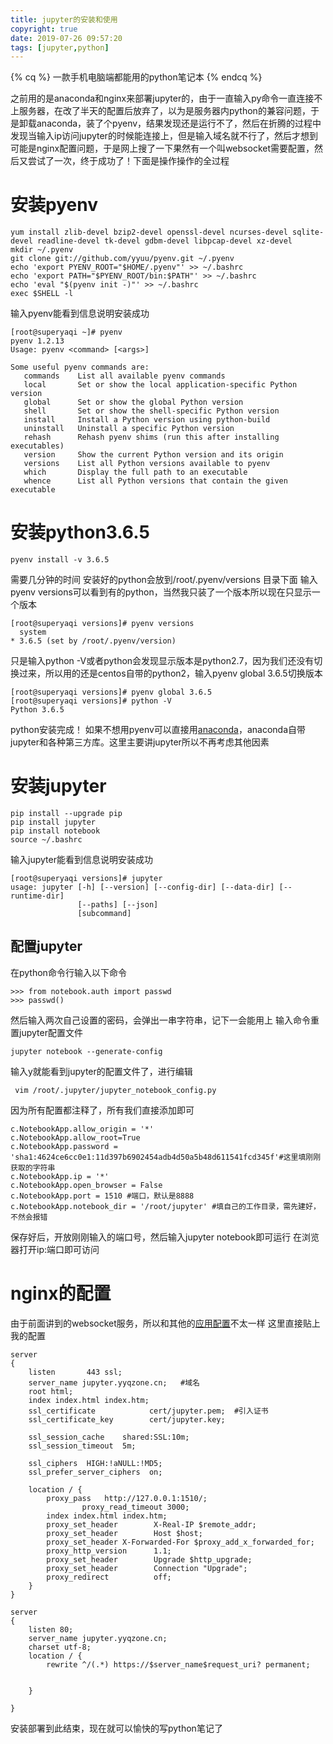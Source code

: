 ```yaml
---
title: jupyter的安装和使用
copyright: true
date: 2019-07-26 09:57:20
tags: [jupyter,python]
---
```


{% cq %}
一款手机电脑端都能用的python笔记本
{% endcq %}
<!--more-->

之前用的是anaconda和nginx来部署jupyter的，由于一直输入py命令一直连接不上服务器，在改了半天的配置后放弃了，以为是服务器内python的兼容问题，于是卸载anaconda，装了个pyenv，结果发现还是运行不了，然后在折腾的过程中发现当输入ip访问jupyter的时候能连接上，但是输入域名就不行了，然后才想到可能是nginx配置问题，于是网上搜了一下果然有一个叫websocket需要配置，然后又尝试了一次，终于成功了！下面是操作操作的全过程
# 安装pyenv
```
yum install zlib-devel bzip2-devel openssl-devel ncurses-devel sqlite-devel readline-devel tk-devel gdbm-devel libpcap-devel xz-devel
mkdir ~/.pyenv
git clone git://github.com/yyuu/pyenv.git ~/.pyenv
echo 'export PYENV_ROOT="$HOME/.pyenv"' >> ~/.bashrc
echo 'export PATH="$PYENV_ROOT/bin:$PATH"' >> ~/.bashrc
echo 'eval "$(pyenv init -)"' >> ~/.bashrc
exec $SHELL -l

```
输入pyenv能看到信息说明安装成功
```
[root@superyaqi ~]# pyenv
pyenv 1.2.13
Usage: pyenv <command> [<args>]

Some useful pyenv commands are:
   commands    List all available pyenv commands
   local       Set or show the local application-specific Python version
   global      Set or show the global Python version
   shell       Set or show the shell-specific Python version
   install     Install a Python version using python-build
   uninstall   Uninstall a specific Python version
   rehash      Rehash pyenv shims (run this after installing executables)
   version     Show the current Python version and its origin
   versions    List all Python versions available to pyenv
   which       Display the full path to an executable
   whence      List all Python versions that contain the given executable
```
# 安装python3.6.5
```
pyenv install -v 3.6.5
```
需要几分钟的时间
安装好的python会放到/root/.pyenv/versions 目录下面
输入pyenv versions可以看到有的python，当然我只装了一个版本所以现在只显示一个版本
```
[root@superyaqi versions]# pyenv versions
  system
* 3.6.5 (set by /root/.pyenv/version)
```
只是输入python -V或者python会发现显示版本是python2.7，因为我们还没有切换过来，所以用的还是centos自带的python2，输入pyenv global 3.6.5切换版本
```
[root@superyaqi versions]# pyenv global 3.6.5
[root@superyaqi versions]# python -V
Python 3.6.5
```
python安装完成！
如果不想用pyenv可以直接用[anaconda](https://yyqzone.cn/2019/06/17/%E5%85%B3%E4%BA%8Ecentos7%E4%B8%8Bpython2%E4%B8%8Epython3%E7%9A%84%E9%97%AE%E9%A2%98/)，anaconda自带jupyter和各种第三方库。这里主要讲jupyter所以不再考虑其他因素

# 安装jupyter
```
pip install --upgrade pip
pip install jupyter
pip install notebook
source ~/.bashrc
```
输入jupyter能看到信息说明安装成功
```
[root@superyaqi versions]# jupyter
usage: jupyter [-h] [--version] [--config-dir] [--data-dir] [--runtime-dir]
               [--paths] [--json]
               [subcommand]
```
## 配置jupyter
在python命令行输入以下命令
```
>>> from notebook.auth import passwd
>>> passwd()
```
然后输入两次自己设置的密码，会弹出一串字符串，记下一会能用上
输入命令重置jupyter配置文件
```
jupyter notebook --generate-config
```
输入y就能看到jupyter的配置文件了，进行编辑
```
 vim /root/.jupyter/jupyter_notebook_config.py
```
因为所有配置都注释了，所有我们直接添加即可
```
c.NotebookApp.allow_origin = '*'
c.NotebookApp.allow_root=True
c.NotebookApp.password = 'sha1:4624ce6cc0e1:11d397b6902454adb4d50a5b48d611541fcd345f'#这里填刚刚获取的字符串
c.NotebookApp.ip = '*'
c.NotebookApp.open_browser = False
c.NotebookApp.port = 1510 #端口，默认是8888
c.NotebookApp.notebook_dir = '/root/jupyter' #填自己的工作目录，需先建好，不然会报错
```
保存好后，开放刚刚输入的端口号，然后输入jupyter notebook即可运行
在浏览器打开ip:端口即可访问

# nginx的配置
由于前面讲到的websocket服务，所以和其他的[应用配置](https://yyqzone.cn/2019/07/20/%E7%94%A8nignx%E9%83%A8%E7%BD%B2%E7%BD%91%E7%AB%99%E7%9A%84%E4%B8%A4%E4%B8%AA%E6%A1%88%E4%BE%8B/)不太一样
这里直接贴上我的配置
```
server
{
    listen       443 ssl;
    server_name jupyter.yyqzone.cn;   #域名
    root html;
    index index.html index.htm;
    ssl_certificate            cert/jupyter.pem;  #引入证书
    ssl_certificate_key        cert/jupyter.key;

    ssl_session_cache    shared:SSL:10m;
    ssl_session_timeout  5m;

    ssl_ciphers  HIGH:!aNULL:!MD5;
    ssl_prefer_server_ciphers  on;

    location / {
        proxy_pass   http://127.0.0.1:1510/;
                proxy_read_timeout 3000;
        index index.html index.htm;
        proxy_set_header        X-Real-IP $remote_addr;
        proxy_set_header        Host $host;
        proxy_set_header X-Forwarded-For $proxy_add_x_forwarded_for;
        proxy_http_version      1.1;
        proxy_set_header        Upgrade $http_upgrade;
        proxy_set_header        Connection "Upgrade";
        proxy_redirect          off;
    }
}

server
{
    listen 80;
    server_name jupyter.yyqzone.cn;
    charset utf-8;
    location / {
        rewrite ^/(.*) https://$server_name$request_uri? permanent;


    }

}
```

安装部署到此结束，现在就可以愉快的写python笔记了
